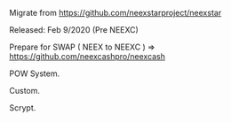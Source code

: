 

Migrate from https://github.com/neexstarproject/neexstar

Released: Feb 9/2020 (Pre NEEXC)

Prepare for SWAP ( NEEX to NEEXC ) => https://github.com/neexcashpro/neexcash

POW System.

Custom.

Scrypt.


